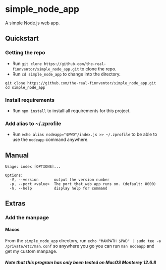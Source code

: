 # simple_node_app

A simple Node.js web app.

## Quickstart

### Getting the repo

-   Run
    `git clone https://github.com/the-real-finnventor/simple_node_app.git`
    to clone the repo.
-   Run `cd simple_node_app` to change into the directory.

```
git clone https://github.com/the-real-finnventor/simple_node_app.git
cd simple_node_app
```

### Install requirements

-   Run
    ```npm install```
    to install all requirements for this project.

### Add alias to ~/.zprofile

-   Run
    ```echo alias nodeapp="$PWD"/index.js >> ~/.zprofile```
    to be able to use the `nodeapp` command anywhere.

## Manual

```
Usage: index [OPTIONS]...

Options:
  -V, --version       output the version number
  -p, --port <value>  The port that web app runs on. (default: 8000)
  -h, --help          display help for command
```

## Extras

### Add the manpage

#### Macos

From the `simple_node_app` directory, run
```echo "MANPATH $PWD" | sudo tee -a /private/etc/man.conf```
so anywhere you go you can run
```man nodeapp```
and get my custom manpage.

##### Note that this program has only been tested on MacOS Monterey 12.6.8
